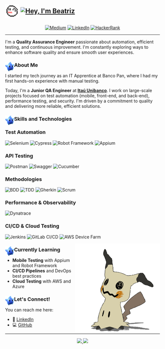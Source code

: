 ## <p align="left"><img align="center" alt="Gif-boo" height="45" src="img/gifs/boo.gif">    <a href="https://git.io/typing-svg"><img align="center" src="https://readme-typing-svg.herokuapp.com?font=Libre+Baskerville&pause=1000&color=74A8FD&vCenter=true&width=435&lines=%F0%9D%91%AF%F0%9D%92%86%F0%9D%92%9A%2C+%F0%9D%91%B0'%F0%9D%92%8E+%F0%9D%91%A9%F0%9D%92%86%F0%9D%92%82%F0%9D%92%95%F0%9D%92%93%F0%9D%92%8A%F0%9D%92%9B" alt="Hey, I'm Beatriz" /></a></p>

<div style="display: inline_block" align="center">
  <a href="https://medium.com/@ibtriz" target="_blank"><img align="center" src="https://raw.githubusercontent.com/rahuldkjain/github-profile-readme-generator/master/src/images/icons/Social/medium.svg" alt="Medium" height="30" width="40" /></a>
  <a href="https://www.linkedin.com/in/beatriz-francelino-borges-carneiro/" target="_blank"><img align="center" src="https://raw.githubusercontent.com/rahuldkjain/github-profile-readme-generator/master/src/images/icons/Social/linked-in-alt.svg" alt="LinkedIn" height="28" width="40" /></a>
  <a href="https://www.hackerrank.com/profile/ibtriz" target="_blank"><img align="center" src="https://raw.githubusercontent.com/rahuldkjain/github-profile-readme-generator/master/src/images/icons/Social/hackerrank.svg" alt="HackerRank" height="30" width="40" /></a>
</div>

---

I'm a **Quality Assurance Engineer** passionate about automation, efficient testing, and continuous improvement. I'm constantly exploring ways to enhance software quality and ensure smooth user experiences.

### <img align="left" alt="•" height="30" src="img/png/blue_luma__super_mario_galaxy__png_by_sylvanbey_dfwxwsw-pre.png">About Me

I started my tech journey as an IT Apprentice at Banco Pan, where I had my first hands-on experience with manual testing.

Today, I'm a **Junior QA Engineer** at **[Itaú Unibanco](https://www.linkedin.com/company/itau/mycompany/)**. I work on large-scale projects focused on test automation (mobile, front-end, and back-end), performance testing, and security. I'm driven by a commitment to quality and delivering more reliable, efficient solutions.

### <img align="left" alt="•" height="30" src="img/png/blue_luma__super_mario_galaxy__png_by_sylvanbey_dfwxwsw-pre.png">Skills and Technologies

### **Test Automation**  
![Selenium](https://img.shields.io/badge/-Selenium-2D2D2D?style=flat&logo=selenium&logoColor=white&color=4D4D4D)  ![Cypress](https://img.shields.io/badge/-Cypress-2D2D2D?style=flat&logo=cypress&logoColor=white&color=4D4D4D)  ![Robot Framework](https://img.shields.io/badge/-Robot_Framework-2D2D2D?style=flat&logo=robotframework&logoColor=white&color=4D4D4D)  ![Appium](https://img.shields.io/badge/-Appium-2D2D2D?style=flat&logo=appium&logoColor=white&color=4D4D4D)  

### **API Testing**  
![Postman](https://img.shields.io/badge/-Postman-2D2D2D?style=flat&logo=postman&logoColor=white&color=4D4D4D)  ![Swagger](https://img.shields.io/badge/-Swagger-2D2D2D?style=flat&logo=swagger&logoColor=white&color=4D4D4D)  ![Cucumber](https://img.shields.io/badge/-Cucumber-2D2D2D?style=flat&logo=cucumber&logoColor=white&color=4D4D4D)  

### **Methodologies**  
![BDD](https://img.shields.io/badge/-BDD-4D4D4D?style=flat&color=4D4D4D&labelColor=2D2D2D)  ![TDD](https://img.shields.io/badge/-TDD-4D4D4D?style=flat&color=4D4D4D&labelColor=2D2D2D)  ![Gherkin](https://img.shields.io/badge/-Gherkin-4D4D4D?style=flat&color=4D4D4D&labelColor=2D2D2D)  ![Scrum](https://img.shields.io/badge/-Scrum-4D4D4D?style=flat&color=4D4D4D&labelColor=2D2D2D)  

### **Performance & Observability**  
![Dynatrace](https://img.shields.io/badge/-Dynatrace-2D2D2D?style=flat&logo=dynatrace&logoColor=white&color=4D4D4D)  

### **CI/CD & Cloud Testing**  
![Jenkins](https://img.shields.io/badge/-Jenkins-2D2D2D?style=flat&logo=jenkins&logoColor=white&color=4D4D4D)  ![GitLab CI/CD](https://img.shields.io/badge/-GitLab_CI%2FCD-2D2D2D?style=flat&logo=gitlab&logoColor=white&color=4D4D4D)  ![AWS Device Farm](https://img.shields.io/badge/-AWS_Device_Farm-2D2D2D?style=flat&logo=amazonaws&logoColor=white&color=4D4D4D)  

<img align="right" height="290" alt="Gif of the game character mimikyu" src="https://github.com/ibtriz/ibtriz/blob/fbe4c9a915effc10ccd745d63b02a9db30847eaf/img/gifs/mimikyuu.gif">

### <img align="left" alt="•" height="30" src="img/png/blue_luma__super_mario_galaxy__png_by_sylvanbey_dfwxwsw-pre.png">Currently Learning


- **Mobile Testing** with Appium and Robot Framework  
- **CI/CD Pipelines** and DevOps best practices  
- **Cloud Testing** with AWS and Azure

### <img align="left" alt="•" height="30" src="img/png/blue_luma__super_mario_galaxy__png_by_sylvanbey_dfwxwsw-pre.png">Let's Connect!

You can reach me here:
- 💼 [LinkedIn](https://www.linkedin.com/in/beatriz-francelino-borges-carneiro/)  
- 💻 [GitHub](https://github.com/ibtriz)



---

<div align="center">
  <a href="https://github.com/ibtriz">
    <img height="180em" src="https://github-readme-stats.vercel.app/api/top-langs/?username=ibtriz&layout=compact&langs_count=7&theme=rose_pine" />
    <img height="180em" src="https://github-readme-stats.vercel.app/api?username=ibtriz&show_icons=true&theme=rose_pine&include_all_commits=true&count_private=true" />
  </a>
</div>
